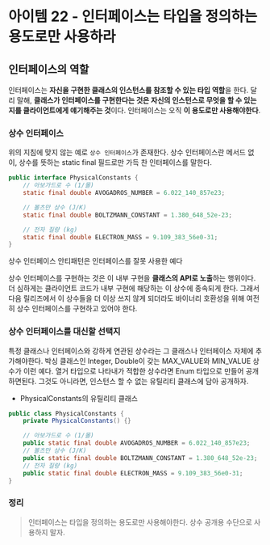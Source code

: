 # 아이템 22 - 인터페이스는 타입을 정의하는 용도로만 사용하라

## 인터페이스의 역할
인터페이스는 **자신을 구현한 클래스의 인스턴스를 참조할 수 있는 타입 역할**을 한다. 달리 말해, **클래스가 인터페이스를 구현한다는 것은 자신의 인스턴스로 무엇을 할 수 있는지를 클라이언트에게 얘기해주는 것**이다. 인터페이스는 오직 **이 용도로만 사용해야한다**.

### 상수 인터페이스
위의 지침에 맞지 않는 예로 `상수 인터페이스`가 존재한다. 상수 인터페이스란 메서드 없이, 상수를 뜻하는 static final 필드로만 가득 찬 인터페이스를 말한다.
```java
public interface PhysicalConstants {
    // 아보가드로 수 (1/몰)
    static final double AVOGADROS_NUMBER = 6.022_140_857e23;

    // 볼츠만 상수 (J/K)
    static final double BOLTZMANN_CONSTANT = 1.380_648_52e-23;

    // 전자 질량 (kg)
    static final double ELECTRON_MASS = 9.109_383_56e0-31;
}
```
상수 인터페이스 안티패턴은 인터페이스를 잘못 사용한 예다

상수 인터페이스를 구현하는 것은 이 내부 구현을 **클래스의 API로 노출**하는 행위이다. 더 심하게는 클라이언트 코드가 내부 구현에 해당하는 이 상수에 종속되게 한다. 그래서 다음 릴리즈에서 이 상수들을 더 이상 쓰지 않게 되더라도 바이너리 호환성을 위해 여전히 상수 인터페이스를 구현하고 있어야 한다.

### 상수 인터페이스를 대신할 선택지
특정 클래스나 인터페이스와 강하게 연관된 상수라는 그 클래스나 인터페이스 자체에 추가해야한다. 박싱 클래스인 Integer, Double이 갖는 MAX_VALUE와 MIN_VALUE 상수가 이런 예다. 열거 타입으로 나타내가 적합한 상수라면 Enum 타입으로 만들어 공개하면된다. 그것도 아니라면, 인스턴스 할 수 없는 유틸리티 클래스에 담아 공개하자.

* PhysicalConstants의 유틸리티 클래스
```java
public class PhysicalConstants {
    private PhysicalConstants() {}

    // 아보가드로 수 (1/몰)
    public static final double AVOGADROS_NUMBER = 6.022_140_857e23;
    // 볼츠만 상수 (J/K)
    public static final double BOLTZMANN_CONSTANT = 1.380_648_52e-23;
    // 전자 질량 (kg)
    public static final double ELECTRON_MASS = 9.109_383_56e0-31;
}
```

### 정리
> 인터페이스는 타입을 정의하는 용도로만 사용해야한다. 상수 공개용 수단으로 사용하지 말자.